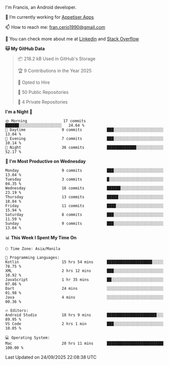 
I'm Francis, an Android developer.

🔭 I’m currently working for [Appetiser Apps](http://appetiser.com.au)

📫 How to reach me: fran.cerio1990@gmail.com

👀 You can check more about me at [Linkedin](https://www.linkedin.com/in/francerio/) and [Stack Overflow](https://stackoverflow.com/users/1614267/fran-ceriu)



<!--START_SECTION:waka-->
**🐱 My GitHub Data** 

> 📦 218.2 kB Used in GitHub's Storage 
 > 
> 🏆 9 Contributions in the Year 2025
 > 
> 💼 Opted to Hire
 > 
> 📜 50 Public Repositories 
 > 
> 🔑 4 Private Repositories 
 > 
**I'm a Night 🦉** 

```text
🌞 Morning                17 commits          ██████░░░░░░░░░░░░░░░░░░░   24.64 % 
🌆 Daytime                9 commits           ███░░░░░░░░░░░░░░░░░░░░░░   13.04 % 
🌃 Evening                7 commits           ███░░░░░░░░░░░░░░░░░░░░░░   10.14 % 
🌙 Night                  36 commits          █████████████░░░░░░░░░░░░   52.17 % 
```
📅 **I'm Most Productive on Wednesday** 

```text
Monday                   9 commits           ███░░░░░░░░░░░░░░░░░░░░░░   13.04 % 
Tuesday                  3 commits           █░░░░░░░░░░░░░░░░░░░░░░░░   04.35 % 
Wednesday                16 commits          ██████░░░░░░░░░░░░░░░░░░░   23.19 % 
Thursday                 13 commits          █████░░░░░░░░░░░░░░░░░░░░   18.84 % 
Friday                   11 commits          ████░░░░░░░░░░░░░░░░░░░░░   15.94 % 
Saturday                 8 commits           ███░░░░░░░░░░░░░░░░░░░░░░   11.59 % 
Sunday                   9 commits           ███░░░░░░░░░░░░░░░░░░░░░░   13.04 % 
```


📊 **This Week I Spent My Time On** 

```text
🕑︎ Time Zone: Asia/Manila

💬 Programming Languages: 
Kotlin                   15 hrs 54 mins      ████████████████████░░░░░   78.75 % 
XML                      2 hrs 12 mins       ███░░░░░░░░░░░░░░░░░░░░░░   10.92 % 
JavaScript               1 hr 35 mins        ██░░░░░░░░░░░░░░░░░░░░░░░   07.86 % 
Dart                     24 mins             ░░░░░░░░░░░░░░░░░░░░░░░░░   01.98 % 
Java                     4 mins              ░░░░░░░░░░░░░░░░░░░░░░░░░   00.36 % 

🔥 Editors: 
Android Studio           18 hrs 9 mins       ██████████████████████░░░   89.95 % 
VS Code                  2 hrs 1 min         ███░░░░░░░░░░░░░░░░░░░░░░   10.05 % 

💻 Operating System: 
Mac                      20 hrs 11 mins      █████████████████████████   100.00 % 
```


 Last Updated on 24/09/2025 22:08:38 UTC
<!--END_SECTION:waka-->
